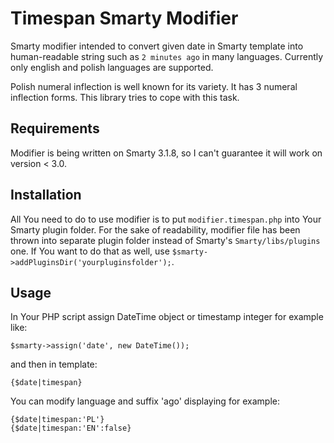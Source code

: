 # Timespan Smarty Modifier

Smarty modifier intended to convert given date in Smarty template into human-readable string such as `2 minutes ago` in many languages.
Currently only english and polish languages are supported.

Polish numeral inflection is well known for its variety. It has 3 numeral inflection forms. This library tries to cope with this task.

## Requirements

Modifier is being written on Smarty 3.1.8, so I can't guarantee it will work on version < 3.0.

## Installation

All You need to do to use modifier is to put `modifier.timespan.php` into Your Smarty plugin folder.
For the sake of readability, modifier file has been thrown into separate plugin folder instead of Smarty's `Smarty/libs/plugins` one. If You want to do that as well, use `$smarty->addPluginsDir('yourpluginsfolder');`.

## Usage

In Your PHP script assign DateTime object or timestamp integer for example like:

    $smarty->assign('date', new DateTime());
  
and then in template:

    {$date|timespan}

You can modify language and suffix 'ago' displaying for example:

    {$date|timespan:'PL'}
    {$date|timespan:'EN':false}

